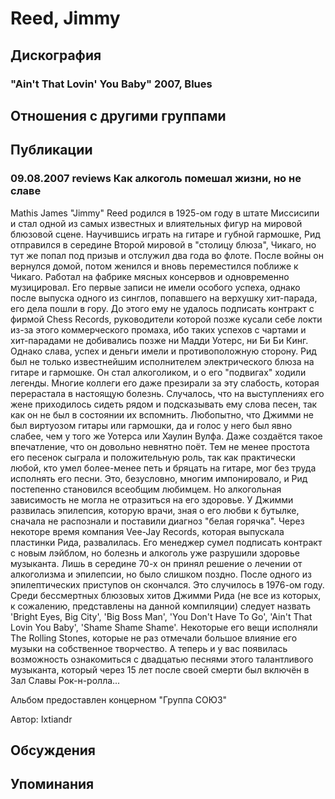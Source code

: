 # Reed, Jimmy



## Дискография

### "Ain't That Lovin' You Baby" 2007, Blues




## Отношения с другими группами


## Публикации

### 09.08.2007 reviews Как алкоголь помешал жизни, но не славе

<P>Mathis James "Jimmy" Reed родился в 1925-ом году в штате Миссисипи и стал одной из самых известных и влиятельных фигур на мировой блюзовой сцене. Научившись играть на гитаре и губной гармошке, Рид отправился в середине Второй мировой&nbsp;в "столицу блюза", Чикаго, но тут же попал под призыв и отслужил два года во флоте. После войны он вернулся домой, потом женился и вновь переместился поближе к Чикаго. Работал на фабрике мясных консервов и одновременно музицировал. Его первые записи не имели особого успеха, однако после выпуска одного из синглов, попавшего на верхушку хит-парада, его дела пошли в гору. До этого ему не удалось подписать контракт с фирмой Chess Records, руководители которой позже кусали себе локти из-за этого коммерческого промаха, ибо таких успехов с чартами и хит-парадами не добивались позже ни Мадди Уотерс, ни Би Би Кинг. Однако слава, успех и деньги имели и противоположную сторону. Рид был не только известнейшим исполнителем электрического блюза на гитаре и гармошке. Он стал алкоголиком, и о его "подвигах" ходили легенды. Многие коллеги его даже презирали за эту слабость, которая перерастала в настоящую болезнь. Случалось, что на выступлениях его жене приходилось сидеть рядом и подсказывать ему слова песен, так как он не был в состоянии их вспомнить. Любопытно, что Джимми не был виртуозом гитары или гармошки, да и голос у него был явно слабее, чем у того же Уотерса или Хаулин Вулфа. Даже создаётся такое впечатление, что он довольно невнятно поёт. Тем не менее простота его песенок сыграла и положительную роль, так как практически любой, кто умел более-менее петь и бряцать на гитаре, мог без труда исполнять его песни. Это, безусловно, многим импонировало, и Рид постепенно становился всеобщим любимцем. Но алкогольная зависимость не могла не отразиться на его здоровье. У Джимми развилась эпилепсия, которую врачи, зная о его любви к бутылке, сначала не распознали и поставили диагноз "белая горячка". Через некоторе время компания Vee-Jay Records, которая выпускала пластинки Рида, развалилась. Его менеджер сумел подписать контракт с новым лэйблом, но болезнь и алкоголь уже разрушили здоровье музыканта. Лишь в середине 70-х он принял решение о лечении от алкоголизма и эпилепсии, но было слишком поздно. После одного из эпилептических приступов он скончался. Это случилось в 1976-ом году. Среди бессмертных блюзовых хитов Джимми Рида (не все из которых, к сожалению, представлены на данной компиляции) следует назвать 'Bright Eyes, Big City', 'Big Boss Man', 'You Don't Have To Go', 'Ain't That Lovin You Baby', 'Shame Shame Shame'. Некоторые его вещи исполняли The Rolling Stones, которые не раз отмечали большое влияние его музыки на собственное творчество. А теперь и у вас появилась возможность ознакомиться с двадцатью песнями этого талантливого музыканта, который через 15 лет после своей смерти был включён в Зал Славы Рок-н-ролла...</P>
<P>Альбом предоставлен концерном "Группа СОЮЗ"</P>
Автор: Ixtiandr


## Обсуждения


## Упоминания

